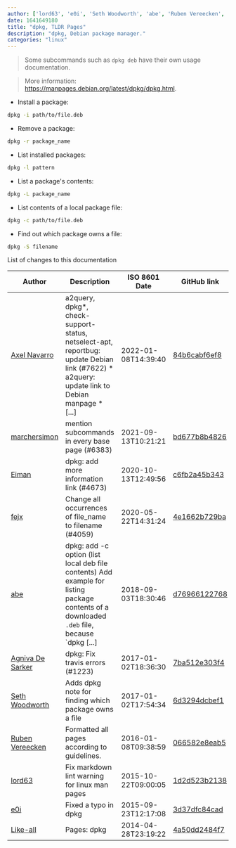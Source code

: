 ```yaml
---
author: ['lord63', 'e0i', 'Seth Woodworth', 'abe', 'Ruben Vereecken', 'fejx', 'Agniva De Sarker', 'Like-all', 'Eiman', 'Axel Navarro', 'marchersimon']
date: 1641649180
title: "dpkg, TLDR Pages"
description: "dpkg, Debian package manager."
categories: "linux"
---
```

> Some subcommands such as `dpkg deb` have their own usage documentation.

> More information: <https://manpages.debian.org/latest/dpkg/dpkg.html>.

- Install a package:

```bash
dpkg -i path/to/file.deb
```

- Remove a package:

```bash
dpkg -r package_name
```

- List installed packages:

```bash
dpkg -l pattern
```

- List a package's contents:

```bash
dpkg -L package_name
```

- List contents of a local package file:

```bash
dpkg -c path/to/file.deb
```

- Find out which package owns a file:

```bash
dpkg -S filename
```
List of changes to this documentation


Author | Description | ISO 8601 Date | GitHub link
------|-----|-----|-----
[Axel Navarro](mailto:navarroaxel@gmail.com) | a2query, dpkg*, check-support-status, netselect-apt, reportbug: update Debian link (#7622) * a2query: update link to Debian manpage * [...] | 2022-01-08T14:39:40 | [84b6cabf6ef8](https://github.com/tldr-pages/tldr/commit/84b6cabf6ef870441744497edf1c184b8888d727)
[marchersimon](mailto:50295997+marchersimon@users.noreply.github.com) | mention subcommands in every base page (#6383) | 2021-09-13T10:21:21 | [bd677b8b4826](https://github.com/tldr-pages/tldr/commit/bd677b8b48260e301fb99fea794f4dc1458d1562)
[Eiman](mailto:eimanip@users.noreply.github.com) | dpkg: add more information link (#4673) | 2020-10-13T12:49:56 | [c6fb2a45b343](https://github.com/tldr-pages/tldr/commit/c6fb2a45b343d671686d296738634fa29bfe6e14)
[fejx](mailto:florian.jhn@gmail.com) | Change all occurrences of file_name to filename (#4059) | 2020-05-22T14:31:24 | [4e1662b729ba](https://github.com/tldr-pages/tldr/commit/4e1662b729ba2bc23f7c12f606d41a86a613f8ea)
[abe](mailto:muendelezaji@gmail.com) | dpkg: add -c option (list local deb file contents) Add example for listing package contents of a downloaded `.deb` file, because `dpkg [...] | 2018-09-03T18:30:46 | [d76966122768](https://github.com/tldr-pages/tldr/commit/d7696612276835826210b051b6993ff022c6a75c)
[Agniva De Sarker](mailto:agnivade@yahoo.co.in) | dpkg: Fix travis errors (#1223) | 2017-01-02T18:36:30 | [7ba512e303f4](https://github.com/tldr-pages/tldr/commit/7ba512e303f4292865e9cbf5fa61bd8b1b39d89b)
[Seth Woodworth](mailto:seth@sethish.com) | Adds dpkg note for finding which package owns a file | 2017-01-02T17:54:34 | [6d3294dcbef1](https://github.com/tldr-pages/tldr/commit/6d3294dcbef13203018e6f0014766f6b7e47770a)
[Ruben Vereecken](mailto:rubenvereecken@gmail.com) | Formatted all pages according to guidelines. | 2016-01-08T09:38:59 | [066582e8eab5](https://github.com/tldr-pages/tldr/commit/066582e8eab57bce9861cc8d379e158d61f1cc95)
[lord63](mailto:lord63.j@gmail.com) | Fix markdown lint warning for linux man pages | 2015-10-22T09:00:05 | [1d2d523b2138](https://github.com/tldr-pages/tldr/commit/1d2d523b21388c959e70b5037641b57b9e50a39a)
[e0i](mailto:e0i@users.noreply.github.com) | Fixed a typo in dpkg | 2015-09-23T12:17:08 | [3d37dfc84cad](https://github.com/tldr-pages/tldr/commit/3d37dfc84cad38a798b210e4cb9e637c0dc7ba29)
[Like-all](mailto:lik3a11@gmail.com) | Pages: dpkg | 2014-04-28T23:19:22 | [4a50dd2484f7](https://github.com/tldr-pages/tldr/commit/4a50dd2484f7a9426f31d9b101a486b226c89f2f)

